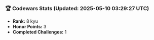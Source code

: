 ### 🏆 Codewars Stats (Updated: 2025-05-10 03:29:27 UTC)

- **Rank:** 8 kyu
- **Honor Points:** 3
- **Completed Challenges:** 1
